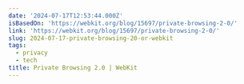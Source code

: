 ```yaml
---
date: '2024-07-17T12:53:44.000Z'
isBasedOn: 'https://webkit.org/blog/15697/private-browsing-2-0/'
link: 'https://webkit.org/blog/15697/private-browsing-2-0/'
slug: 2024-07-17-private-browsing-20-or-webkit
tags:
  - privacy
  - tech
title: Private Browsing 2.0 | WebKit
---
```

 
